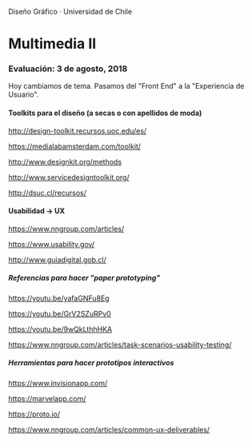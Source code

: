 Diseño Gráfico · Universidad de Chile

# Multimedia II

### Evaluación: 3 de agosto, 2018

Hoy cambiamos de tema. Pasamos del "Front End" a la "Experiencia de Usuario". 

#### Toolkits para el diseño (a secas o con apellidos de moda)

http://design-toolkit.recursos.uoc.edu/es/

https://medialabamsterdam.com/toolkit/

http://www.designkit.org/methods

http://www.servicedesigntoolkit.org/

http://dsuc.cl/recursos/

#### Usabilidad → UX

https://www.nngroup.com/articles/

https://www.usability.gov/

http://www.guiadigital.gob.cl/

##### Referencias para hacer "paper prototyping"

https://youtu.be/yafaGNFu8Eg

https://youtu.be/GrV2SZuRPv0

https://youtu.be/9wQkLthhHKA

https://www.nngroup.com/articles/task-scenarios-usability-testing/

##### Herramientas para hacer prototipos interactivos

https://www.invisionapp.com/

https://marvelapp.com/

https://proto.io/

https://www.nngroup.com/articles/common-ux-deliverables/
